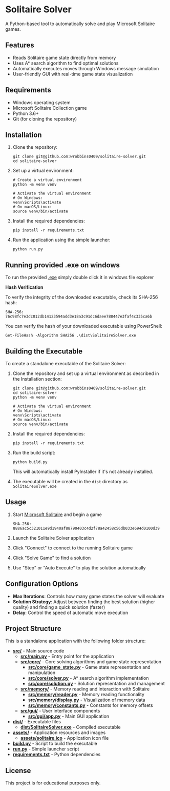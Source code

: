# Solitaire Solver

A Python-based tool to automatically solve and play Microsoft Solitaire games.

## Features

- Reads Solitaire game state directly from memory
- Uses A* search algorithm to find optimal solutions
- Automatically executes moves through Windows message simulation
- User-friendly GUI with real-time game state visualization

## Requirements

- Windows operating system
- Microsoft Solitaire Collection game
- Python 3.6+
- Git (for cloning the repository)

## Installation

1. Clone the repository:

   ```
   git clone git@github.com:wrobbins0409/solitaire-solver.git
   cd solitaire-solver
   ```
2. Set up a virtual environment:

   ```
   # Create a virtual environment
   python -m venv venv

   # Activate the virtual environment
   # On Windows:
   venv\Scripts\activate
   # On macOS/Linux:
   source venv/bin/activate
   ```
3. Install the required dependencies:

   ```
   pip install -r requirements.txt
   ```
4. Run the application using the simple launcher:

   ```
   python run.py
   ```

## Running provided .exe on windows

To run the provided [.exe](dist/SolitaireSolver.exe) simply double click it in windows file explorer

**Hash Verification**

To verify the integrity of the downloaded executable, check its SHA-256 hash:

```
SHA-256: 76c98fc7e3dc012db14123594add3e18a3c91dc6daee788447e3faf4c335ca6b
```

You can verify the hash of your downloaded executable using PowerShell:

```
Get-FileHash -Algorithm SHA256 .\dist\SolitaireSolver.exe
```

## Building the Executable

To create a standalone executable of the Solitaire Solver:

1. Clone the repository and set up a virtual environment as described in the Installation section:

   ```
   git clone git@github.com:wrobbins0409/solitaire-solver.git
   cd solitaire-solver
   python -m venv venv

   # Activate the virtual environment
   # On Windows:
   venv\Scripts\activate
   # On macOS/Linux:
   source venv/bin/activate
   ```
2. Install the required dependencies:

   ```
   pip install -r requirements.txt
   ```
3. Run the build script:

   ```
   python build.py
   ```

   This will automatically install PyInstaller if it's not already installed.
4. The executable will be created in the `dist` directory as `SolitaireSolver.exe`

## Usage

1. Start [Microsoft Solitaire](dist/sol.exe) and begin a game

   ```
   SHA-256: 8886ac5c321011e9d1940af88790403c4d2f78a42458c56db033e694d0100d39
   ```
2. Launch the Solitaire Solver application
3. Click "Connect" to connect to the running Solitaire game
4. Click "Solve Game" to find a solution
5. Use "Step" or "Auto Execute" to play the solution automatically

## Configuration Options

- **Max Iterations**: Controls how many game states the solver will evaluate
- **Solution Strategy**: Adjust between finding the best solution (higher quality) and finding a quick solution (faster)
- **Delay**: Control the speed of automatic move execution

## Project Structure

This is a standalone application with the following folder structure:

- **[src/](src/)** - Main source code
  - **[src/main.py](src/main.py)** - Entry point for the application
  - **[src/core/](src/core/)** - Core solving algorithms and game state representation
    - **[src/core/game_state.py](src/core/game_state.py)** - Game state representation and manipulation
    - **[src/core/solver.py](src/core/solver.py)** - A* search algorithm implementation
    - **[src/core/solution.py](src/core/solution.py)** - Solution representation and management
  - **[src/memory/](src/memory/)** - Memory reading and interaction with Solitaire
    - **[src/memory/reader.py](src/memory/reader.py)** - Memory reading functionality
    - **[src/memory/display.py](src/memory/display.py)** - Visualization of memory data
    - **[src/memory/constants.py](src/memory/constants.py)** - Constants for memory offsets
  - **[src/gui/](src/gui/)** - User interface components
    - **[src/gui/app.py](src/gui/app.py)** - Main GUI application
- **[dist/](dist/)** - Executable files
  - **[dist/SolitaireSolver.exe](dist/SolitaireSolver.exe)** - Compiled executable
- **[assets/](assets/)** - Application resources and images
  - **[assets/solitaire.ico](assets/solitaire.ico)** - Application icon file
- **[build.py](build.py)** - Script to build the executable
- **[run.py](run.py)** - Simple launcher script
- **[requirements.txt](requirements.txt)** - Python dependencies

## License

This project is for educational purposes only.
